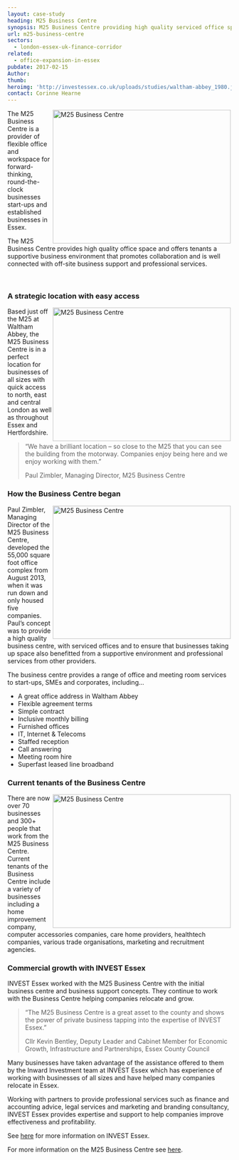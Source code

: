 ```yaml
---
layout: case-study
heading: M25 Business Centre
synopsis: M25 Business Centre providing high quality serviced office space
url: m25-business-centre
sectors:
  - london-essex-uk-finance-corridor
related:
  - office-expansion-in-essex
pubdate: 2017-02-15
Author: 
thumb: 
heroimg: 'http://investessex.co.uk/uploads/studies/waltham-abbey_1980.jpg'
contact: Corinne Hearne
---
```

 <p><img alt='M25 Business Centre' src='http://www.investessex.co.uk/uploads/about/DSC_0049_400.jpg' style='width: 400px; height: 300px; margin-left: 2px; margin-right: 2px; float: right;'/>The M25 Business Centre is a provider of flexible office and workspace for forward-thinking, round-the-clock businesses start-ups and established businesses in Essex.</p><p>The M25 Business Centre provides high quality office space and offers tenants a supportive business environment that promotes collaboration and is well connected with off-site business support and professional services.</p><p> </p><h3>A strategic location with easy access</h3><p><img alt='M25 Business Centre' src='http://www.investessex.co.uk/uploads/about/DSC_0021_400.jpg' style='width: 400px; height: 300px; margin-left: 2px; margin-right: 2px; float: right;'/>Based just off the M25 at Waltham Abbey, the M25 Business Centre is in a perfect location for businesses of all sizes with quick access to north, east and central London as well as throughout Essex and Hertfordshire.</p><blockquote><p>“We have a brilliant location – so close to the M25 that you can see the building from the motorway. Companies enjoy being here and we enjoy working with them.”</p><p>Paul Zimbler, Managing Director, M25 Business Centre</p></blockquote><h3>How the Business Centre began</h3><p><img alt='M25 Business Centre' src='http://www.investessex.co.uk/uploads/about/DSC_0073_400.jpg' style='width: 400px; height: 299px; margin-left: 2px; margin-right: 2px; float: right;'/>Paul Zimbler, Managing Director of the M25 Business Centre, developed the 55,000 square foot office complex from August 2013, when it was run down and only housed five companies.  Paul’s concept was to provide a high quality business centre, with serviced offices and to ensure that businesses taking up space also benefitted from a supportive environment and professional services from other providers.</p><p>The business centre provides a range of office and meeting room services to start-ups, SMEs and corporates, including…</p><ul><li>A great office address in Waltham Abbey</li><li>Flexible agreement terms</li><li>Simple contract</li><li>Inclusive monthly billing</li><li>Furnished offices</li><li>IT, Internet &amp; Telecoms</li><li>Staffed reception</li><li>Call answering</li><li>Meeting room hire</li><li>Superfast leased line broadband</li></ul><h3>Current tenants of the Business Centre</h3><p><img alt='M25 Business Centre' src='http://www.investessex.co.uk/uploads/about/DSC_0081_400.jpg' style='width: 400px; height: 300px; margin-left: 2px; margin-right: 2px; float: right;'/>There are now over 70 businesses and 300+ people that work from the M25 Business Centre. Current tenants of the Business Centre include a variety of businesses including a home improvement company, computer accessories companies, care home providers, healthtech companies, various trade organisations, marketing and recruitment agencies.</p><h3>Commercial growth with INVEST Essex</h3><p>INVEST Essex worked with the M25 Business Centre with the initial business centre and business support concepts. They continue to work with the Business Centre helping companies relocate and grow.</p><blockquote><p>“The M25 Business Centre is a great asset to the county and shows the power of private business tapping into the expertise of INVEST Essex.”</p><p>Cllr Kevin Bentley, Deputy Leader and Cabinet Member for Economic Growth, Infrastructure and Partnerships, Essex County Council</p></blockquote><p>Many businesses have taken advantage of the assistance offered to them by the Inward Investment team at INVEST Essex which has experience of working with businesses of all sizes and have helped many companies relocate in Essex.</p><p>Working with partners to provide professional services such as finance and accounting advice, legal services and marketing and branding consultancy, INVEST Essex provides expertise and support to help companies improve effectiveness and profitability.</p><p>See <a href='http://investessex.co.uk/' target='_blank'>here</a> for more information on INVEST Essex.</p><p>For more information on the M25 Business Centre see <a href='http://www.m25businesscentre.co.uk/' target='_blank'>here</a>.</p> 